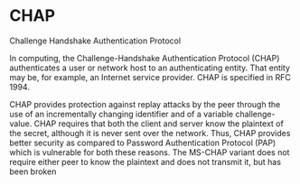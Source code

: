 # CHAP


Challenge Handshake Authentication Protocol

In computing, the Challenge-Handshake Authentication Protocol (CHAP)
authenticates a user or network host to an authenticating entity. That
entity may be, for example, an Internet service provider. CHAP is
specified in RFC 1994.

CHAP provides protection against replay attacks by the peer through the
use of an incrementally changing identifier and of a variable
challenge-value. CHAP requires that both the client and server know the
plaintext of the secret, although it is never sent over the network.
Thus, CHAP provides better security as compared to Password
Authentication Protocol (PAP) which is vulnerable for both these
reasons. The MS-CHAP variant does not require either peer to know the
plaintext and does not transmit it, but has been broken

